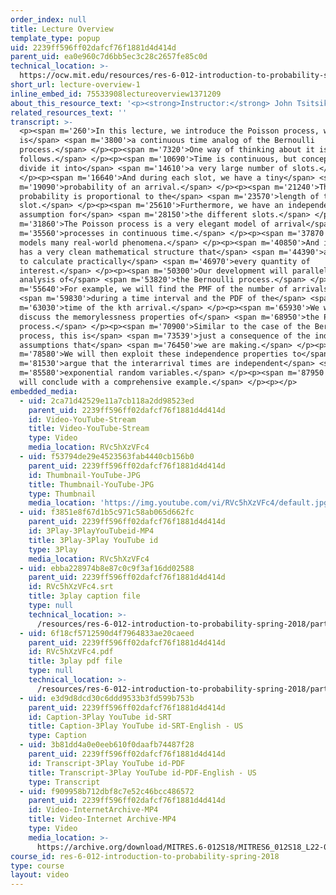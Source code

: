 ```yaml
---
order_index: null
title: Lecture Overview
template_type: popup
uid: 2239ff596ff02dafcf76f1881d4d414d
parent_uid: ea0e960c7d6bb5ec3c28c2657fe85c0d
technical_location: >-
  https://ocw.mit.edu/resources/res-6-012-introduction-to-probability-spring-2018/part-iii-random-processes/lecture-overview-1
short_url: lecture-overview-1
inline_embed_id: 75533908lectureoverview1371209
about_this_resource_text: '<p><strong>Instructor:</strong> John Tsitsiklis</p>'
related_resources_text: ''
transcript: >-
  <p><span m='260'>In this lecture, we introduce the Poisson process, which
  is</span> <span m='3800'>a continuous time analog of the Bernoulli
  process.</span> </p><p><span m='7320'>One way of thinking about it is as
  follows.</span> </p><p><span m='10690'>Time is continuous, but conceptually we
  divide it into</span> <span m='14610'>a very large number of slots.</span>
  </p><p><span m='16640'>And during each slot, we have a tiny</span> <span
  m='19090'>probability of an arrival.</span> </p><p><span m='21240'>This
  probability is proportional to the</span> <span m='23570'>length of the
  slot.</span> </p><p><span m='25610'>Furthermore, we have an independence
  assumption for</span> <span m='28150'>the different slots.</span> </p><p><span
  m='31860'>The Poisson process is a very elegant model of arrival</span> <span
  m='35560'>processes in continuous time.</span> </p><p><span m='37870'>It
  models many real-world phenomena.</span> </p><p><span m='40850'>And it also
  has a very clean mathematical structure that</span> <span m='44390'>allows us
  to calculate practically</span> <span m='46970'>every quantity of
  interest.</span> </p><p><span m='50300'>Our development will parallel our
  analysis of</span> <span m='53820'>the Bernoulli process.</span> </p><p><span
  m='55640'>For example, we will find the PMF of the number of arrivals</span>
  <span m='59830'>during a time interval and the PDF of the</span> <span
  m='63030'>time of the kth arrival.</span> </p><p><span m='65930'>We will
  discuss the memorylessness properties of</span> <span m='68950'>the Poisson
  process.</span> </p><p><span m='70900'>Similar to the case of the Bernoulli
  process, this is</span> <span m='73539'>just a consequence of the independence
  assumptions that</span> <span m='76450'>we are making.</span> </p><p><span
  m='78580'>We will then exploit these independence properties to</span> <span
  m='81530'>argue that the interarrival times are independent</span> <span
  m='85580'>exponential random variables.</span> </p><p><span m='87950'>And we
  will conclude with a comprehensive example.</span> </p><p></p>
embedded_media:
  - uid: 2ca71d42529e11a7cb118a2dd98523ed
    parent_uid: 2239ff596ff02dafcf76f1881d4d414d
    id: Video-YouTube-Stream
    title: Video-YouTube-Stream
    type: Video
    media_location: RVc5hXzVFc4
  - uid: f53794de29e4523563fab4440cb156b0
    parent_uid: 2239ff596ff02dafcf76f1881d4d414d
    id: Thumbnail-YouTube-JPG
    title: Thumbnail-YouTube-JPG
    type: Thumbnail
    media_location: 'https://img.youtube.com/vi/RVc5hXzVFc4/default.jpg'
  - uid: f3851e8f67d1b5c971c58ab065d662fc
    parent_uid: 2239ff596ff02dafcf76f1881d4d414d
    id: 3Play-3PlayYouTubeid-MP4
    title: 3Play-3Play YouTube id
    type: 3Play
    media_location: RVc5hXzVFc4
  - uid: ebba228974b8e87c0c9f3af16dd02588
    parent_uid: 2239ff596ff02dafcf76f1881d4d414d
    id: RVc5hXzVFc4.srt
    title: 3play caption file
    type: null
    technical_location: >-
      /resources/res-6-012-introduction-to-probability-spring-2018/part-iii-random-processes/lecture-overview-1/RVc5hXzVFc4.srt
  - uid: 6f18cf5712590d4f7964833ae20caeed
    parent_uid: 2239ff596ff02dafcf76f1881d4d414d
    id: RVc5hXzVFc4.pdf
    title: 3play pdf file
    type: null
    technical_location: >-
      /resources/res-6-012-introduction-to-probability-spring-2018/part-iii-random-processes/lecture-overview-1/RVc5hXzVFc4.pdf
  - uid: e3d9d8dcd30c6ddd9533b3fd599b753b
    parent_uid: 2239ff596ff02dafcf76f1881d4d414d
    id: Caption-3Play YouTube id-SRT
    title: Caption-3Play YouTube id-SRT-English - US
    type: Caption
  - uid: 3b81dd4a0e0eeb610f0daafb74487f28
    parent_uid: 2239ff596ff02dafcf76f1881d4d414d
    id: Transcript-3Play YouTube id-PDF
    title: Transcript-3Play YouTube id-PDF-English - US
    type: Transcript
  - uid: f909958b712dbf8c7e52c46bcc486572
    parent_uid: 2239ff596ff02dafcf76f1881d4d414d
    id: Video-InternetArchive-MP4
    title: Video-Internet Archive-MP4
    type: Video
    media_location: >-
      https://archive.org/download/MITRES.6-012S18/MITRES6_012S18_L22-01_300k.mp4
course_id: res-6-012-introduction-to-probability-spring-2018
type: course
layout: video
---
```

